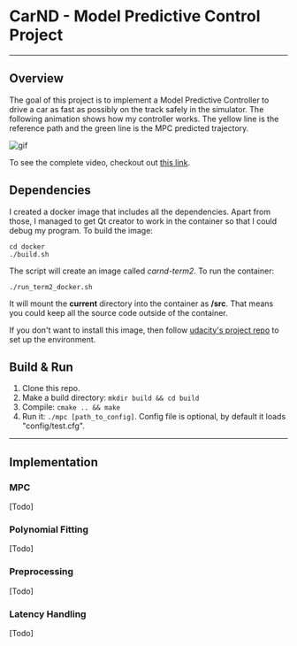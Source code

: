 # CarND - Model Predictive Control Project
---

## Overview
The goal of this project is to implement a Model Predictive Controller to drive a car as fast as possibly on the track safely in the simulator. The following animation shows how my controller works. The yellow line is the reference path and the green line is the MPC predicted trajectory.

![gif](docs/mpc.gif)

To see the complete video, checkout out [this link](https://youtu.be/8qDJUKbodao).

## Dependencies
I created a docker image that includes all the dependencies. Apart from those, I managed to get Qt creator to work in the container so that I could debug my program. To build the image: 

```
cd docker
./build.sh
```
The script will create an image called *carnd-term2*. To run the container:

`./run_term2_docker.sh`

It will mount the **current** directory into the container as **/src**. That means you could keep all the source code outside of the container.

If you don't want to install this image, then follow [udacity's project repo](https://github.com/udacity/CarND-MPC-Project) to set up the environment.


## Build & Run

1. Clone this repo.
2. Make a build directory: `mkdir build && cd build`
3. Compile: `cmake .. && make`
4. Run it: `./mpc [path_to_config]`. Config file is optional, by default it loads "config/test.cfg".

----
## Implementation
### MPC
[Todo]

### Polynomial Fitting
[Todo]

### Preprocessing
[Todo]

### Latency Handling
[Todo]

